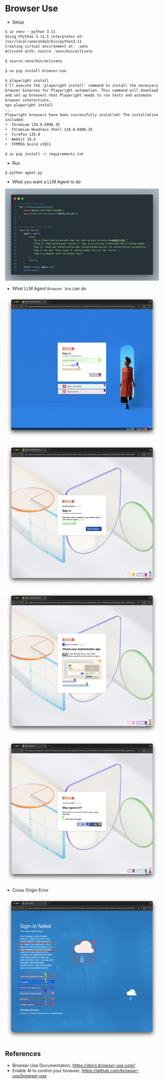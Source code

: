 Browser Use
===========

- Setup

```
$ uv venv --python 3.11
Using CPython 3.11.5 interpreter at: /usr/local/anaconda3/bin/python3.11
Creating virtual environment at: .venv
Activate with: source .venv/bin/activate

$ source.venv/bin/activate

$ uv pip install browser-use

$ playwright install
I'll execute the 'playwright install' command to install the necessary browser binaries for Playwright automation. This command will download and set up browsers that Playwright needs to run tests and automate browser interactions.
npx playwright install
...
Playwright browsers have been successfully installed! The installation included:
•  Chromium 134.0.6998.35
•  Chromium Headless Shell 134.0.6998.35
•  Firefox 135.0
•  Webkit 18.4
•  FFMPEG build v1011

$ uv pip install -r requirements.txt
```

- Run

```
$ python agent.py
```

- What you want a LLM Agent to do

![Browser Use - Code](Browser%20Use%20-%20Code.png)

- What LLM Agent `Browser Use` can do

![Browser Use - Sign in](Browser%20Use%20-%20Sign%20in.png)

![Browser Use - Send notification](Browser%20Use%20-%20Send%20notification.png)

![Browser Use - Authentication](Browser%20Use%20-%20Authentication.png)

![Browser Use - Stay signed in](Browser%20Use%20-%20Stay%20signed%20in.png)

- Cross Origin Error

![Browser Use - Cross Origin Error](Browser%20Use%20-%20Cross%20Origin%20Error.png)


References
----------

- Browser Use Documentation, _https://docs.browser-use.com/_
- Enable AI to control your browser, _https://github.com/browser-use/browser-use_

